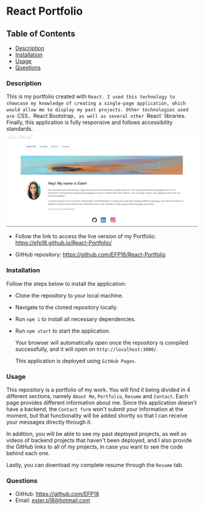 # React Portfolio

## Table of Contents

- [Description](#description)
- [Installation](#installation)
- [Usage](#usage)
- [Questions](#questions)

### Description

This is my portfolio created with `React. I used this technology to showcase my knowledge of creating a single-page application, which would allow me to display my past projects. Other technologies used are `CSS`, `React Bootstrap`, as well as several other `React` libraries. Finally, this application is fully responsive and follows accessibility standards.
![AboutMe](./src/images/screenshot.png)

- Follow the link to access the live version of my Portfolio: https://efp18.github.io/React-Portfolio/

- GitHub repository: https://github.com/EFP18/React-Portfolio

### Installation

Follow the steps below to install the application:

- Clone the repository to your local machine.
- Navigate to the cloned repository locally.
- Run `npm i` to install all necessary dependencies.
- Run `npm start` to start the application.

  Your browser will automatically open once the repository is compiled successfully, and it will open on `http://localhost:3000/`.

  This application is deployed using `GitHub Pages`.

### Usage

This repository is a portfolio of my work. You will find it being divided in 4 different sections, namely `About Me`, `Portfolio`, `Resume` and `Contact`. Each page provides different information about me. Since this application doesn't have a backend, the `Contact form` won't submit your information at the moment, but that functionality will be added shortly so that I can receive your messages directly through it.

In addition, you will be able to see my past deployed projects, as well as videos of backend projects that haven't been deployed, and I also provide the GitHub links to all of my projects, in case you want to see the code behind each one.

Lastly, you can download my complete resume through the `Resume` tab.

### Questions

- GitHub: https://github.com/EFP18
- Email: ester.p18@hotmail.com
